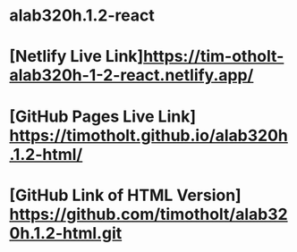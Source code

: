 # alab320h.1.2-react

# [Netlify Live Link]https://tim-otholt-alab320h-1-2-react.netlify.app/
# [GitHub Pages Live Link] https://timotholt.github.io/alab320h.1.2-html/
# [GitHub Link of HTML Version] https://github.com/timotholt/alab320h.1.2-html.git
# 
